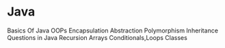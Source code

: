 # Java
Basics Of Java OOPs
Encapsulation
Abstraction
Polymorphism
Inheritance
Questions in Java
Recursion
Arrays
Conditionals,Loops
Classes
